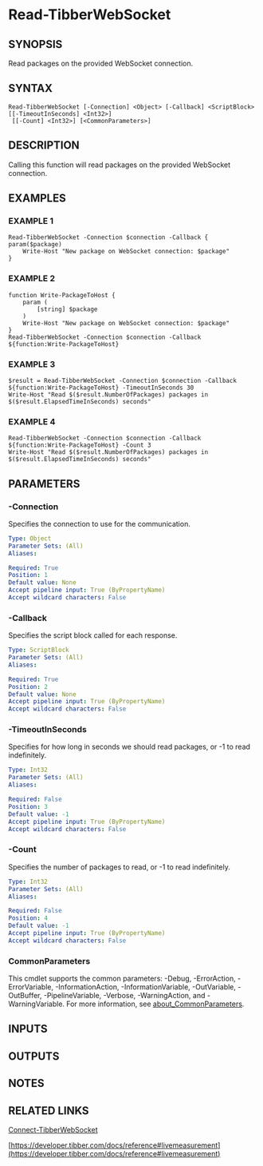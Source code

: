 # Read-TibberWebSocket

## SYNOPSIS
Read packages on the provided WebSocket connection.

## SYNTAX

```
Read-TibberWebSocket [-Connection] <Object> [-Callback] <ScriptBlock> [[-TimeoutInSeconds] <Int32>]
 [[-Count] <Int32>] [<CommonParameters>]
```

## DESCRIPTION
Calling this function will read packages on the provided WebSocket connection.

## EXAMPLES

### EXAMPLE 1
```
Read-TibberWebSocket -Connection $connection -Callback { param($package)
    Write-Host "New package on WebSocket connection: $package"
}
```

### EXAMPLE 2
```
function Write-PackageToHost {
    param (
        [string] $package
    )
    Write-Host "New package on WebSocket connection: $package"
}
Read-TibberWebSocket -Connection $connection -Callback ${function:Write-PackageToHost}
```

### EXAMPLE 3
```
$result = Read-TibberWebSocket -Connection $connection -Callback ${function:Write-PackageToHost} -TimeoutInSeconds 30
Write-Host "Read $($result.NumberOfPackages) packages in $($result.ElapsedTimeInSeconds) seconds"
```

### EXAMPLE 4
```
Read-TibberWebSocket -Connection $connection -Callback ${function:Write-PackageToHost} -Count 3
Write-Host "Read $($result.NumberOfPackages) packages in $($result.ElapsedTimeInSeconds) seconds"
```

## PARAMETERS

### -Connection
Specifies the connection to use for the communication.

```yaml
Type: Object
Parameter Sets: (All)
Aliases:

Required: True
Position: 1
Default value: None
Accept pipeline input: True (ByPropertyName)
Accept wildcard characters: False
```

### -Callback
Specifies the script block called for each response.

```yaml
Type: ScriptBlock
Parameter Sets: (All)
Aliases:

Required: True
Position: 2
Default value: None
Accept pipeline input: True (ByPropertyName)
Accept wildcard characters: False
```

### -TimeoutInSeconds
Specifies for how long in seconds we should read packages, or -1 to read indefinitely.

```yaml
Type: Int32
Parameter Sets: (All)
Aliases:

Required: False
Position: 3
Default value: -1
Accept pipeline input: True (ByPropertyName)
Accept wildcard characters: False
```

### -Count
Specifies the number of packages to read, or -1 to read indefinitely.

```yaml
Type: Int32
Parameter Sets: (All)
Aliases:

Required: False
Position: 4
Default value: -1
Accept pipeline input: True (ByPropertyName)
Accept wildcard characters: False
```

### CommonParameters
This cmdlet supports the common parameters: -Debug, -ErrorAction, -ErrorVariable, -InformationAction, -InformationVariable, -OutVariable, -OutBuffer, -PipelineVariable, -Verbose, -WarningAction, and -WarningVariable. For more information, see [about_CommonParameters](http://go.microsoft.com/fwlink/?LinkID=113216).

## INPUTS

## OUTPUTS

## NOTES

## RELATED LINKS

[Connect-TibberWebSocket](Connect-TibberWebSocket.md)

[https://developer.tibber.com/docs/reference#livemeasurement](https://developer.tibber.com/docs/reference#livemeasurement)

